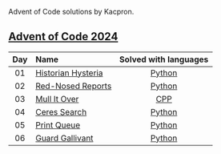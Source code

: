 Advent of Code solutions by Kacpron.

## [Advent of Code 2024](https://adventofcode.com/2024/)

| Day | Name                                                        | Solved with languages                                                                                                       |
|:---:|:------------------------------------------------------------|:---------------------------------------------------------------------------------------------------------------------------:|
| 01  | [Historian Hysteria](https://adventofcode.com/2024/day/1)   | [Python](day01/solve.py)                                                                                                 |
| 02  | [Red-Nosed Reports](https://adventofcode.com/2024/day/2)    | [Python](day02/solve.py)                                                                                                 |
| 03  | [Mull It Over](https://adventofcode.com/2024/day/4)    | [CPP](day03/solve.cpp)                                                                                                 |
| 04  | [Ceres Search](https://adventofcode.com/2024/day/4)    | [Python](day04/solve.py)                                                                                                 |
| 05 | [Print Queue](https://adventofcode.com/2024/day/5)    | [Python](day05/solve.py)                                                                                                 |
| 06 | [Guard Gallivant](https://adventofcode.com/2024/day/6)    | [Python](day06/solve.py)                                                                                                 |
